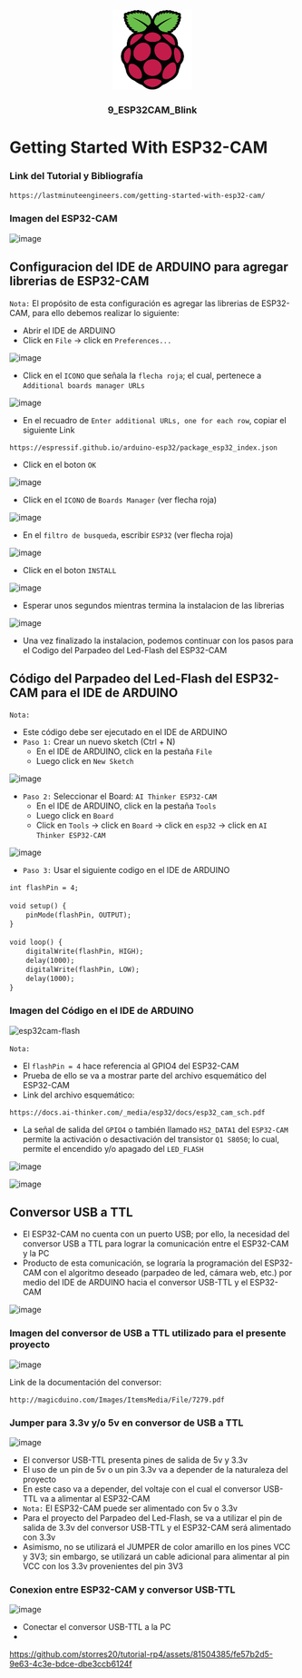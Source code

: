 <a name="readme-top"></a>

<div align="center">

  <img src="../rp4logo.png" alt="logo" width="140"  height="auto" />
  <br/>

  <h3><b>9_ESP32CAM_Blink</b></h3>

</div>

# Getting Started With ESP32-CAM

### Link del Tutorial y Bibliografía
```
https://lastminuteengineers.com/getting-started-with-esp32-cam/
```

### Imagen del ESP32-CAM
![image](https://github.com/storres20/tutorial-rp4/assets/81504385/d27fff43-2bce-4d86-be26-4dbe4103088e)

## Configuracion del IDE de ARDUINO para agregar librerias de ESP32-CAM

`Nota:` El propósito de esta configuración es agregar las librerias de ESP32-CAM, para ello debemos realizar lo siguiente:
* Abrir el IDE de ARDUINO
* Click en `File` -> click en `Preferences...`

![image](https://github.com/storres20/tutorial-rp4/assets/81504385/0e516f67-e757-4dc5-9a23-25a1efceed83)

* Click en el `ICONO` que señala la `flecha roja`; el cual, pertenece a `Additional boards manager URLs`

![image](https://github.com/storres20/tutorial-rp4/assets/81504385/d7b37904-cd9c-449c-a345-5751ebe12cc5)

* En el recuadro de `Enter additional URLs, one for each row`, copiar el siguiente Link
```
https://espressif.github.io/arduino-esp32/package_esp32_index.json
```

* Click en el boton `OK`

![image](https://github.com/storres20/tutorial-rp4/assets/81504385/72209e67-d1e5-484c-90e1-4b4657251a3f)

* Click en el `ICONO` de `Boards Manager` (ver flecha roja)

![image](https://github.com/storres20/tutorial-rp4/assets/81504385/fedfeaf8-e170-4985-ab6a-9e77653bcd1f)

* En el `filtro de busqueda`, escribir `ESP32` (ver flecha roja)

![image](https://github.com/storres20/tutorial-rp4/assets/81504385/8d3e7584-87a7-49a6-9bf0-29fd96920a27)

* Click en el boton `INSTALL`

![image](https://github.com/storres20/tutorial-rp4/assets/81504385/b619a361-959e-4aed-b2c2-665983d824d6)

* Esperar unos segundos mientras termina la instalacion de las librerias

![image](https://github.com/storres20/tutorial-rp4/assets/81504385/6459df52-0363-4312-8ee8-6e130343c937)

* Una vez finalizado la instalacion, podemos continuar con los pasos para el Codigo del Parpadeo del Led-Flash del ESP32-CAM

## Código del Parpadeo del Led-Flash del ESP32-CAM para el IDE de ARDUINO

`Nota:`
* Este código debe ser ejecutado en el IDE de ARDUINO
* `Paso 1:` Crear un nuevo sketch (Ctrl + N)
  * En el IDE de ARDUINO, click en la pestaña `File`
  * Luego click en `New Sketch`

![image](https://github.com/storres20/tutorial-rp4/assets/81504385/3b2252e3-cb43-4db1-9d67-c6c6e9a5fe5e)

* `Paso 2:` Seleccionar el Board: `AI Thinker ESP32-CAM`
  * En el IDE de ARDUINO, click en la pestaña `Tools`
  * Luego click en `Board`
  * Click en `Tools` -> click en `Board` -> click en `esp32` -> click en `AI Thinker ESP32-CAM`

![image](https://github.com/storres20/tutorial-rp4/assets/81504385/a0d8645a-43fa-43d3-8460-2c542088e7e4)

* `Paso 3:` Usar el siguiente codigo en el IDE de ARDUINO

```
int flashPin = 4;

void setup() {
    pinMode(flashPin, OUTPUT);
}

void loop() {
    digitalWrite(flashPin, HIGH);
    delay(1000);
    digitalWrite(flashPin, LOW);
    delay(1000);
}
```

### Imagen del Código en el IDE de ARDUINO

![esp32cam-flash](https://github.com/storres20/tutorial-rp4/assets/81504385/b5403178-3347-4438-995b-27d2789c9b28)

`Nota:`
* El `flashPin = 4` hace referencia al GPIO4 del ESP32-CAM
* Prueba de ello se va a mostrar parte del archivo esquemático del ESP32-CAM
* Link del archivo esquemático: 

```
https://docs.ai-thinker.com/_media/esp32/docs/esp32_cam_sch.pdf
```

* La señal de salida del `GPIO4` o también llamado `HS2_DATA1` del `ESP32-CAM` permite la activación o desactivación del transistor `Q1 S8050`; lo cual, permite el encendido y/o apagado del `LED_FLASH`

![image](https://github.com/storres20/tutorial-rp4/assets/81504385/51164032-98e9-4ece-9086-c006c6e7d051)

![image](https://github.com/storres20/tutorial-rp4/assets/81504385/77bb6338-1a6b-4cda-884f-70ec7a58ecc8)

## Conversor USB a TTL

* El ESP32-CAM no cuenta con un puerto USB; por ello, la necesidad del conversor USB a TTL para lograr la comunicación entre el ESP32-CAM y la PC
* Producto de esta comunicación, se lograría la programación del ESP32-CAM con el algoritmo deseado (parpadeo de led, cámara web, etc.) por medio del IDE de ARDUINO hacia el conversor USB-TTL y el ESP32-CAM

![image](https://github.com/storres20/tutorial-rp4/assets/81504385/614bf6c1-39bd-4f4a-b79a-992b13b128cd)

### Imagen del conversor de USB a TTL utilizado para el presente proyecto
![image](https://github.com/storres20/tutorial-rp4/assets/81504385/c857c7e9-1bf6-4ffa-bd97-2f1d0626eed5)

Link de la documentación del conversor:

```
http://magicduino.com/Images/ItemsMedia/File/7279.pdf
```

### Jumper para 3.3v y/o 5v en conversor de USB a TTL
![image](https://github.com/storres20/tutorial-rp4/assets/81504385/d974bf54-0aae-4345-ba84-ddb5f161f5f5)

* El conversor USB-TTL presenta pines de salida de 5v y 3.3v
* El uso de un pin de 5v o un pin 3.3v va a depender de la naturaleza del proyecto
* En este caso va a depender, del voltaje con el cual el conversor USB-TTL va a alimentar al ESP32-CAM
* `Nota:` El ESP32-CAM puede ser alimentado con 5v o 3.3v
* Para el proyecto del Parpadeo del Led-Flash, se va a utilizar el pin de salida de 3.3v del conversor USB-TTL y el ESP32-CAM será alimentado con 3.3v
* Asimismo, no se utilizará el JUMPER de color amarillo en los pines VCC y 3V3; sin embargo, se utilizará un cable adicional para alimentar al pin VCC con los 3.3v provenientes del pin 3V3

### Conexion entre ESP32-CAM y conversor USB-TTL

![image](https://github.com/storres20/tutorial-rp4/assets/81504385/92dde4a9-c286-4066-8ecc-b91a734ac7f0)

* Conectar el conversor USB-TTL a la PC
* 




https://github.com/storres20/tutorial-rp4/assets/81504385/fe57b2d5-9e63-4c3e-bdce-dbe3ccb6124f




